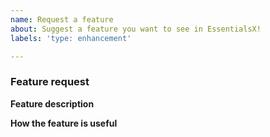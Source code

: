 ```yaml
---
name: Request a feature
about: Suggest a feature you want to see in EssentialsX!
labels: 'type: enhancement'

---
```


<!-- EssentialsX feature request guide

Fill out the template. Don't write inside the arrows as they will be hidden
when you post your issue.

Not sure if your feature fits in EssentialsX? Feel free to ask on our Discord
server: https://discord.gg/F7gexAQ

If you have a feature suggestion for EssentialsX, read the following tips:

1.  Fill out the template.
      This will help us understand what you're requesting and why you want us
      to add it.

2.  Keep it simple.
      Make sure it's easy to understand what you're requesting. A good way is
      to keep it to one request per GitHub issue, as we can then easily track
      feature requests.

3.  Check whether it has already been asked or added.
      You can search the issue tracker to see if your feature has already been
      requested at https://github.com/EssentialsX/Essentials/issues. You can
      also check the changelogs at https://github.com/EssentialsX/Essentials/releases
      to see if the feature was recently added.

4.  Ask yourself: "Does this belong in EssentialsX?"
      There are lots of features that we reject because most servers won't
      need or use them. If your feature is very specific or already exists in
      another plugin, it might not be a good fit for EssentialsX.

5.  Delete this line and all above lines before posting your issue!       -->

### Feature request

**Feature description**
<!-- What feature are you suggesting? -->

**How the feature is useful**
<!-- How is the feature useful to players, server owners and/or developers? -->
